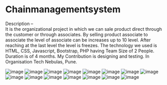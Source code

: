 # Chainmanagementsystem
Description –  
	                            It is the organizational project in which we can sale product direct through the customer or through associates. By selling product associate to associate the level of associate can be increases up to 10 level. After reaching at the last level the level is freezes.
The technology  we used is   HTML, CSS, Javascript, Bootstrap, PHP  having Team Size of  2 
People. Duration is of   4 months. My Contribution is  designing and testing. In  Organisation Tech Nebulas, Pune.

![image](https://github.com/108mrunalini/Chainmanagementsystem/assets/155872941/991e9c43-c520-4eb9-b259-ef5e64e000d4)
![image](https://github.com/108mrunalini/Chainmanagementsystem/assets/155872941/17c41732-512c-4e6b-a753-b3da42edf36b)
![image](https://github.com/108mrunalini/Chainmanagementsystem/assets/155872941/053dc0ac-4de7-45aa-aaf2-b60f498b543c)
![image](https://github.com/108mrunalini/Chainmanagementsystem/assets/155872941/ac7c8038-6306-4d62-947a-a82fec46a51b)
![image](https://github.com/108mrunalini/Chainmanagementsystem/assets/155872941/09617e03-64cd-4dca-b4cc-80bf1f81a6d1)
![image](https://github.com/108mrunalini/Chainmanagementsystem/assets/155872941/c820186e-1b05-4c09-a981-2e8b45cfc3f8)
![image](https://github.com/108mrunalini/Chainmanagementsystem/assets/155872941/6d583ed0-b6e3-4883-8632-e6c74e7c0a7e)
![image](https://github.com/108mrunalini/Chainmanagementsystem/assets/155872941/3b8ac020-971a-4f49-a61f-fcd952114ef7)
![image](https://github.com/108mrunalini/Chainmanagementsystem/assets/155872941/9df0b055-19a2-4bd2-a460-e1d39dff15af)
![image](https://github.com/108mrunalini/Chainmanagementsystem/assets/155872941/4734d60b-97c3-4e36-a348-69d49b3c52af)
![image](https://github.com/108mrunalini/Chainmanagementsystem/assets/155872941/04b0d9e7-b1ad-4a2d-bdec-bdb9635a6091)
![image](https://github.com/108mrunalini/Chainmanagementsystem/assets/155872941/dd20e052-9f83-44d0-b8bd-82ce2adff7e9)
![image](https://github.com/108mrunalini/Chainmanagementsystem/assets/155872941/274f5d1e-b697-4ab2-9188-1a24abf7c324)
![image](https://github.com/108mrunalini/Chainmanagementsystem/assets/155872941/67c27461-9d5d-4f99-8ffa-ad8c5de9deb1)
![image](https://github.com/108mrunalini/Chainmanagementsystem/assets/155872941/a86470f5-8a6c-4371-a6d3-6f21c8b643ea)














